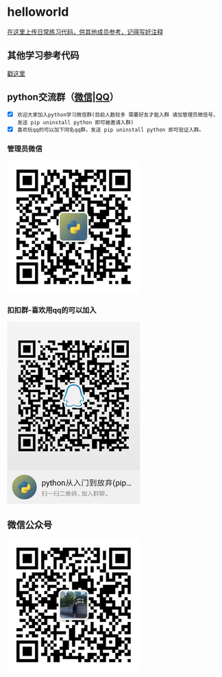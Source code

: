 # helloworld
[在这里上传日常练习代码，供其他成员参考，记得写好注释](https://github.com/pip-uninstaller-python/helloworld/tree/master/exercise)

## 其他学习参考代码
[戳这里](https://github.com/commitsession)

## python交流群（[微信](admin.jpg)|[QQ](qrcode_1562374550173.jpg)）
- [x] ```欢迎大家加入python学习微信群(目前人数较多 需要好友才能入群 请加管理员微信号，发送 pip uninstall python 即可被邀请入群)```
- [x] ```喜欢玩qq的可以加下同名qq群，发送 pip uninstall python 即可验证入群。```

### 管理员微信
<img width = "310" src="/admin.jpg" alt="管理员微信号"/>

### 扣扣群-喜欢用qq的可以加入
<img width = "310" src="/qrcode_1562374550173.jpg" alt="python从入门到放弃 qq qun"/>

## 微信公众号
<img width = "310" src="/wechatgongzhonghao.jpg" alt="weixin公众号"/>
